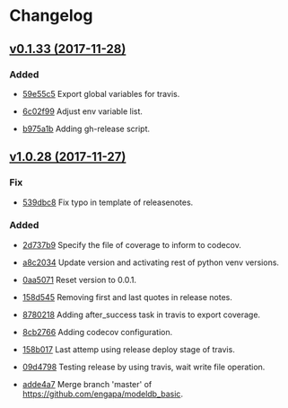 # Changelog


## [v0.1.33 (2017-11-28)](https://github.com/engapa/modeldb-basic/tree/v0.1.33)

### Added

* [59e55c5](https://github.com/engapa/modeldb-basic/commit/59e55c5416a3390b8b81aae25a01ce2741391af7) Export global variables for travis.

* [6c02f99](https://github.com/engapa/modeldb-basic/commit/6c02f99efc5a26c442240d267621b6a00c651572) Adjust env variable list.

* [b975a1b](https://github.com/engapa/modeldb-basic/commit/b975a1b03c6d4c14357b76363f724a1d85ec4a72) Adding gh-release script.


## [v1.0.28 (2017-11-27)](https://github.com/engapa/modeldb-basic/tree/v1.0.28)

### Fix

* [539dbc8](https://github.com/engapa/modeldb-basic/commit/539dbc87ff18a7880f5e35bf7b69729d4a0225af) Fix typo in template of releasenotes.

### Added

* [2d737b9](https://github.com/engapa/modeldb-basic/commit/2d737b943df2fc33e7a8c104b2ca0d81543151b1) Specify the file of coverage to inform to codecov.

* [a8c2034](https://github.com/engapa/modeldb-basic/commit/a8c2034e88afa8e4d56dcf5a9d87011db4754838) Update version and activating rest of python venv versions.

* [0aa5071](https://github.com/engapa/modeldb-basic/commit/0aa5071919bd484792f1c540bdd33afacf8c8786) Reset version to 0.0.1.

* [158d545](https://github.com/engapa/modeldb-basic/commit/158d5455f26b0e8deb65996df7eb9044ab27b263) Removing first and last quotes in release notes.

* [8780218](https://github.com/engapa/modeldb-basic/commit/87802189d036e2cab0a1ebf43f3296ae18ef2098) Adding after_success task in travis to export coverage.

* [8cb2766](https://github.com/engapa/modeldb-basic/commit/8cb2766b5d4b81a1a1916f655b35a3cbd7f34c77) Adding codecov configuration.

* [158b017](https://github.com/engapa/modeldb-basic/commit/158b017cf60dfc448bee1765c47634bf80b4a7b3) Last attemp using release deploy stage of travis.

* [09d4798](https://github.com/engapa/modeldb-basic/commit/09d4798c635b98a232388a0df7755e66ff37204e) Testing release by using travis, wait write file operation.

* [adde4a7](https://github.com/engapa/modeldb-basic/commit/adde4a784ec13edb86556ae08dce2b48a9deabda) Merge branch 'master' of https://github.com/engapa/modeldb_basic.


